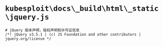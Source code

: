 # `kubesploit\docs\_build\html\_static\jquery.js`

```
# jQuery 版本声明，版权声明和许可证信息
/*! jQuery v3.5.1 | (c) JS Foundation and other contributors | jquery.org/license */
```